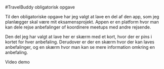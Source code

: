 #TravelBuddy obligatorisk opgave

Til den obligatoriske opgave har jeg valgt at lave en del af den app, som jeg planlægger skal være mit eksamensprojekt.
Appen er en platform hvor man kan dele rejse anbefalinger of koordinere meetups med andre rejsende.

Den del jeg har valgt at lave her er skærm med et kort, hvor der er pins i kortet for hver anbefaling.
Derudover er der en skærm hvor der kan laves anbefalinger, og en skærm hvor man kan se mere information omkring en anbefaling.


Video demo
